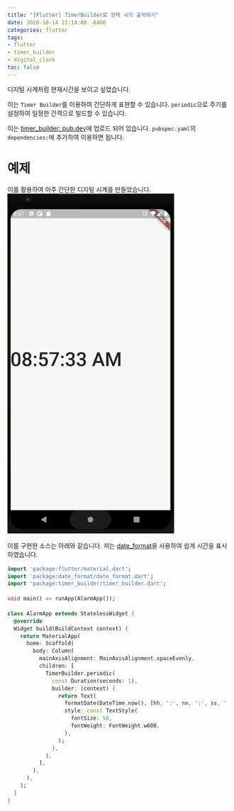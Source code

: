 ```yaml
---
title: "[Flutter] TimerBuilder로 현재 시각 출력하기"
date: 2020-10-14 22:14:00 -0400
categories: flutter
tags:
- flutter
- timer_builder
- digital_clock
toc: false
---
```






디지털 시계처럼 현재시간을 보이고 싶었습니다. 

이는 `Timer Builder`를 이용하여 간단하게 표현할 수 있습니다. `periodic`으로 주기를 설정하여 일정한 간격으로 빌드할 수 있습니다. 

이는 [timer_builder: pub.dev](https://pub.dev/packages/timer_builder)에 업로드 되어 있습니다.
`pubspec.yaml`의 `dependencies:`에 추가하여 이용하면 됩니다. 

# 예제 
이를 활용하여 아주 간단한 디지털 시계를 만들었습니다. 
![clock](/assets/images/digital_clock.gif)

이를 구현한 소스는 아래와 같습니다. 저는 [date_format](https://pub.dev/packages/date_format)을 사용하여 쉽게 시간을 표시하였습니다. 

```dart
import 'package:flutter/material.dart';
import 'package:date_format/date_format.dart';
import 'package:timer_builder/timer_builder.dart';

void main() => runApp(AlarmApp());

class AlarmApp extends StatelessWidget {
  @override
  Widget build(BuildContext context) {
    return MaterialApp(
      home: Scaffold(
        body: Column(
          mainAxisAlignment: MainAxisAlignment.spaceEvenly,
          children: [
            TimerBuilder.periodic(
              const Duration(seconds: 1),
              builder: (context) {
                return Text(
                  formatDate(DateTime.now(), [hh, ':', nn, ':', ss, ' ', am]),
                  style: const TextStyle(
                    fontSize: 50,
                    fontWeight: FontWeight.w600,
                  ),
                );
              },
            ),
          ],
        ),
      ),
    );
  }
}
```